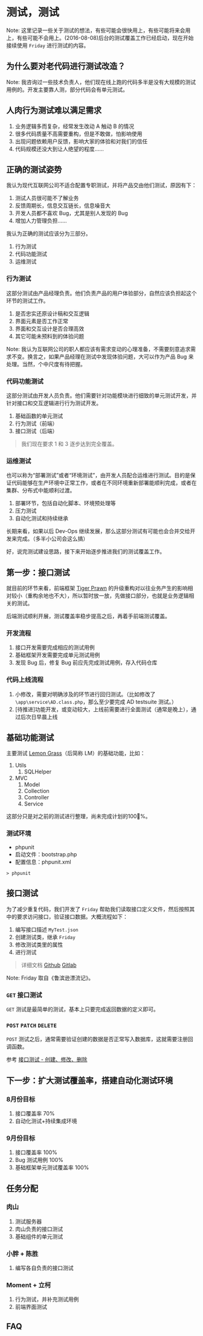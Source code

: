 # 测试，测试

Note: 这里记录一些关于测试的想法，有些可能会很快用上，有些可能将来会用上，有些可能不会用上。(2016-08-08)后台的测试覆盖工作已经启动，现在开始接续使用 `Friday` 进行测试的内容。



## 为什么要对老代码进行测试改造？

Note: 我咨询过一些技术负责人，他们现在线上跑的代码多半是没有大规模的测试用例的。开发主要靠人测，部分代码会有单元测试。



## 人肉行为测试难以满足需求

1. 业务逻辑多而复杂，经常发生改动 A 触动 B 的情况
2. 很多代码质量不高需要重构，但是不敢做，怕影响使用
3. 出现问题依赖用户反馈，影响大家的体验和对我们的信任
4. 代码规模还没大到让人绝望的程度……



## 正确的测试姿势

我认为现代互联网公司不适合配置专职测试，并将产品交由他们测试，原因有下：

1. 测试人员很可能不了解业务
2. 反馈周期长，信息交互链长，信息噪音大
3. 开发人员都不喜欢 Bug，尤其是别人发现的 Bug
4. 增加人力管理负担……


我认为正确的测试应该分为三部分。

1. 行为测试
2. 代码功能测试
3. 运维测试


### 行为测试

这部分测试由产品经理负责。他们负责产品的用户体验部分，自然应该负担起这个环节的测试工作。

1. 是否忠实还原设计稿和交互逻辑
2. 界面元素是否工作正常
3. 界面和交互设计是否合理高效
4. 其它可能未预料到的体验问题

Note: 我认为互联网公司的职人都应该有需求变动的心理准备，不需要刻意追求需求不变。换言之，如果产品经理在测试中发现体验问题，大可以作为产品 Bug 来处理。当然，个中尺度有待把握。


### 代码功能测试

这部分测试由开发人员负责。他们需要针对功能模块进行细致的单元测试开发，并针对接口和交互逻辑进行行为测试开发。

1. 基础函数的单元测试
2. 行为测试（前端）
3. 接口测试（后端）

> 我们现在要求 1 和 3 逐步达到完全覆盖。


### 运维测试

也可以称为“部署测试”或者“环境测试”，由开发人员配合运维进行测试。目的是保证代码能够在生产环境中正常工作，或者在不同环境重新部署能顺利完成，或者在集群、分布式中能顺利过渡。

1. 部署环节，包括自动化脚本、环境预处理等
2. 压力测试
3. 自动化测试和持续继承

长期来看，如果以后 Dev-Ops 继续发展，那么这部分测试有可能也会合并交给开发来完成。（多半小公司会这么搞）



好，说完测试建设思路，接下来开始逐步推进我们的测试覆盖工作。



## 第一步：接口测试

就目前的环节来看，前端框架 [Tiger Prawn](https://github.com/Dianjoy/tiger-prawn) 的升级重构对以往业务产生的影响相对较小（重构余地也不大），所以暂时放一放，先做接口部分，也就是业务逻辑相关的测试。

后端测试顺利开展，测试覆盖率稳步提高之后，再着手前端测试覆盖。


### 开发流程

1. 接口开发需要完成相应的测试用例
2. 基础框架开发需要完成单元测试用例
3. 发现 Bug 后，修复 Bug 前应先完成测试用例，存入代码仓库


### 代码上线流程

1. 小修改，需要对明确涉及的环节进行回归测试。（比如修改了 `\app\service\AD.class.php`，那么至少要完成 AD testsuite 测试。）
2. [待推进]功能开发，或变动较大，上线前需要进行全面测试（通常是晚上），通过后次日早晨上线



## 基础功能测试

主要测试 [Lemon Grass](https://github.com/Dianjoy/lemon-grass)（后简称 LM）的基础功能，比如：

1. Utils
    1. SQLHelper
2. MVC
    1. Model
    2. Collection
    3. Controller
    4. Service

这部分只是对之前的测试进行整理，尚未完成计划的100%。


### 测试环境

* phpunit
* 启动文件：bootstrap.php
* 配置信息：phpunit.xml

```shell
> phpunit
```



## 接口测试

为了减少重复代码，我们开发了 `Friday` 帮助我们读取接口定义文件，然后按照其中的要求访问接口，验证接口数据。大概流程如下：

1. 编写接口描述 `MyTest.json`
2. 创建测试类，继承 `Friday`
3. 修改测试类里的属性
4. 进行测试

> 详细文档 [Github](https://github.com/Dianjoy/lemon-grass/tree/master/test) [Gitlab](git.yxpopo.com/dianjoy/lemon-grass/tree/master/test)

Note: Friday 取自《鲁滨逊漂流记》。



### `GET` 接口测试

`GET` 测试是最简单的测试，基本上只要完成返回数据的定义即可。



### `POST` `PATCH` `DELETE` 

`POST` 测试之后，通常需要验证创建的数据是否正常写入数据库，这就需要注册回调函数。

参考 [接口测试 - 创建、修改、删除](https://github.com/Dianjoy/lemon-grass/blob/master/test/test-create-update-delete.md)



## 下一步：扩大测试覆盖率，搭建自动化测试环境


### 8月份目标

1. 接口覆盖率 70%
2. 自动化测试+持续集成环境


### 9月份目标

1. 接口覆盖率 100%
2. Bug 测试用例 100%
3. 基础框架单元测试覆盖率 100%



## 任务分配

### 肉山

1. 测试服务器
2. 肉山负责的接口测试
3. 基础组件的单元测试


### 小胖 + 陈胜

1. 编写各自负责的接口测试


### Moment + 立柯

1. 行为测试，并补充测试用例
2. 前端界面测试


## FAQ